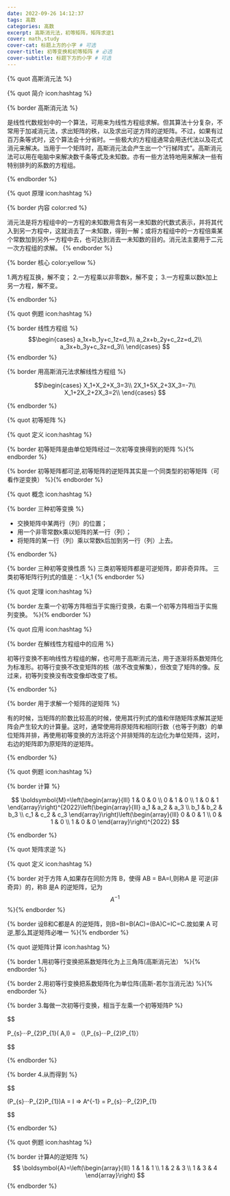 ```yaml
---
date: 2022-09-26 14:12:37
tags: 高数
categories: 高数
excerpt: 高斯消元法，初等矩阵，矩阵求逆1
cover: math,study
cover-cat: 标题上方的小字 # 可选
cover-title: 初等变换和初等矩阵 # 必选
cover-subtitle: 标题下方的小字 # 可选
---
```


{% quot 高斯消元法 %}

{% quot 简介 icon:hashtag %}



{% border 高斯消元法 %}

是线性代数规划中的一个算法，可用来为线性方程组求解。但其算法十分复杂，不常用于加减消元法，求出矩阵的秩，以及求出可逆方阵的逆矩阵。不过，如果有过百万条等式时，这个算法会十分省时。一些极大的方程组通常会用迭代法以及花式消元来解决。当用于一个矩阵时，高斯消元法会产生出一个“行梯阵式”。高斯消元法可以用在电脑中来解决数千条等式及未知数。亦有一些方法特地用来解决一些有特别排列的系数的方程组。

{% endborder %}


{% quot 原理 icon:hashtag %}

{% border 内容 color:red %}

消元法是将方程组中的一方程的未知数用含有另一未知数的代数式表示，并将其代入到另一方程中，这就消去了一未知数，得到一解；或将方程组中的一方程倍乘某个常数加到另外一方程中去，也可达到消去一未知数的目的。消元法主要用于二元一次方程组的求解。
{% endborder %}


{% border 核心 color:yellow %}

1.两方程互换，解不变；
2.一方程乘以非零数k，解不变；
3.一方程乘以数k加上另一方程，解不变。

{% endborder %}


{% quot 例题 icon:hashtag %}


{% border 线性方程组 %}
$$\begin{cases}
a_1x+b_1y+c_1z=d_1\\
a_2x+b_2y+c_2z=d_2\\
a_3x+b_3y+c_3z=d_3\\
\end{cases}
$$
{% endborder %}



{% border 用高斯消元法求解线性方程组 %}

$$\begin{cases}
X_1+X_2+X_3=3\\
2X_1+5X_2+3X_3=-7\\
X_1+2X_2+2X_3=2\\
\end{cases}
$$

{% endborder %}


{% quot 初等矩阵 %}

{% quot 定义 icon:hashtag %}

{% border 初等矩阵是由单位矩阵经过一次初等变换得到的矩阵 %}{% endborder %}

{% border  初等矩阵都可逆,初等矩阵的逆矩阵其实是一个同类型的初等矩阵（可看作逆变换） %}{% endborder %}

{% quot 概念 icon:hashtag %}

{% border  三种初等变换 %}

- 交换矩阵中某两行（列）的位置；
- 用一个非零常数k乘以矩阵的某一行（列）；
- 将矩阵的某一行（列）乘以常数k后加到另一行（列）上去。

{% endborder %}

{% border  三种初等变换性质 %}
三类初等矩阵都是可逆矩阵，即非奇异阵。
三类初等矩阵行列式的值是：-1,k,1
{% endborder %}

{% quot 定理 icon:hashtag %}

{% border 左乘一个初等方阵相当于实施行变换，右乘一个初等方阵相当于实施列变换。 %}{% endborder %}




{% quot 应用 icon:hashtag %}

{% border 在解线性方程组中的应用 %}

初等行变换不影响线性方程组的解，也可用于高斯消元法，用于逐渐将系数矩阵化为标准形。初等行变换不改变矩阵的核（故不改变解集），但改变了矩阵的像。反过来，初等列变换没有改变像却改变了核。

{% endborder %}



{% border 用于求解一个矩阵的逆矩阵 %}

有的时候，当矩阵的阶数比较高的时候，使用其行列式的值和伴随矩阵求解其逆矩阵会产生较大的计算量。这时，通常使用将原矩阵和相同行数（也等于列数）的单位矩阵并排，再使用初等变换的方法将这个并排矩阵的左边化为单位矩阵，这时，右边的矩阵即为原矩阵的逆矩阵。

{% endborder %}


{% quot 例题 icon:hashtag %}


{% border 计算 %}


$$
\boldsymbol{M}=\left(\begin{array}{lll}
1 & 0 & 0 \\
0 & 1 & 0 \\
1 & 0 & 1
\end{array}\right)^{2022}\left(\begin{array}{lll}
a_1 & a_2 & a_3 \\
b_1 & b_2 & b_3 \\
c_1 & c_2 & c_3
\end{array}\right)\left(\begin{array}{lll}
0 & 0 & 1 \\
0 & 1 & 0 \\
1 & 0 & 0
\end{array}\right)^{2022}
$$

{% endborder %}


{% quot 矩阵求逆 %}

{% quot 定义 icon:hashtag %}

{% border 对于方阵 A,如果存在同阶方阵 B，使得 AB = BA=I,则称A 是
可逆(非奇异）的，称B 是A 的逆矩阵，记为 $$A^{-1}$$ %}{% endborder %}

{% border 设B和C都是A 的逆矩阵，则B=BI=B(AC)=(BA)C=IC=C.故如果
A 可逆,那么其逆矩阵必唯一 %}{% endborder %}

{% quot 逆矩阵计算 icon:hashtag %}

{% border 1.用初等行变换把系数矩阵化为上三角阵(高斯消元法） %}{% endborder %}

{% border 2.用初等行变换把系数矩阵化为单位阵(高斯-若尔当消元法) %}{% endborder %}

{% border 3.每做一次初等行变换，相当于左乘一个初等矩阵P %}

$$

P_{s}···P_{2}P_{1}( A,I) = （I,P_{s}···P_{2}P_{1}）

$$

{% endborder %}


{% border 4.从而得到 %}

$$

(P_{s}···P_{2}P_{1})A = I   ⇒  A^{-1} = P_{s}···P_{2}P_{1}

$$

{% endborder %}






{% quot 例题 icon:hashtag %}

{% border 计算A的逆矩阵 %}
$$
\boldsymbol{A}=\left(\begin{array}{lll}
1 & 1 & 1 \\
1 & 2 & 3 \\
1 & 3 & 4
\end{array}\right)
$$
{% endborder %}
